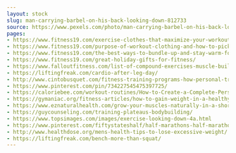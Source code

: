 ```yaml
---
layout: stock
slug: man-carrying-barbel-on-his-back-looking-down-812733
source: https://www.pexels.com/photo/man-carrying-barbel-on-his-back-looking-down-812733/
pages:
- https://www.fitness19.com/exercise-clothes-that-maximize-your-workout/
- https://www.fitness19.com/purpose-of-workout-clothing-and-how-to-pick-the-right-one-for-you/
- https://www.fitness19.com/the-best-ways-to-bundle-up-and-stay-warm-for-winter-workouts/
- https://www.fitness19.com/great-holiday-gifts-for-fitness/
- https://www.falloutfitness.com/list-of-compound-exercises-muscle-building/bodybuilding-exercise/
- https://liftingfreak.com/cardio-after-leg-day/
- http://www.cintobusquet.com/fitness-training-programs-how-personal-training-programs-get-you-on-track-to-your-goals/
- https://www.pinterest.com/pin/734227545475397725/
- https://caloriebee.com/workout-routines/How-to-Create-a-Complete-Personal-Fitness-Program-Plan
- https://gymaniac.org/fitness-articles/how-to-gain-weight-in-a-healthy-way/
- https://www.eznaturalhealth.com/grow-your-muscles-naturally-in-a-short-period-of-time/
- https://guycounseling.com/training-plateaus-bodybuilding/
- https://www.topsimages.com/images/exercise-looking-down-4a.html
- https://www.pinterest.com/fiftystateshalf/half-marathons-half-marathon/
- http://www.healthdose.org/mens-health-tips-to-lose-excessive-weight/
- https://liftingfreak.com/bench-more-than-squat/
---
```


